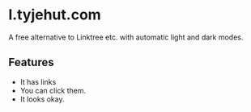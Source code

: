 # l.tyjehut.com
A free alternative to Linktree etc. with automatic light and dark modes.

## Features
* It has links
* You can click them.
* It looks okay.
